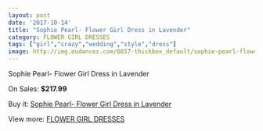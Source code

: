 ```yaml
---
layout: post
date: '2017-10-14'
title: "Sophie Pearl- Flower Girl Dress in Lavender"
category: FLOWER GIRL DRESSES
tags: ["girl","crazy","wedding","style","dress"]
image: http://img.eudances.com/6657-thickbox_default/sophie-pearl-flower-girl-dress-in-lavender.jpg
---
```

Sophie Pearl- Flower Girl Dress in Lavender

On Sales: **$217.99**
<a href="https://www.eudances.com/en/flower-girl-dresses/2458-sophie-pearl-flower-girl-dress-in-lavender.html"><amp-img layout="responsive" width="600" height="600" src="//img.eudances.com/6657-thickbox_default/sophie-pearl-flower-girl-dress-in-lavender.jpg" alt="Sophie Pearl- Flower Girl Dress in Lavender 0" /></a>

Buy it: [Sophie Pearl- Flower Girl Dress in Lavender](https://www.eudances.com/en/flower-girl-dresses/2458-sophie-pearl-flower-girl-dress-in-lavender.html "Sophie Pearl- Flower Girl Dress in Lavender")

View more: [FLOWER GIRL DRESSES](https://www.eudances.com/en/30-flower-girl-dresses "FLOWER GIRL DRESSES")